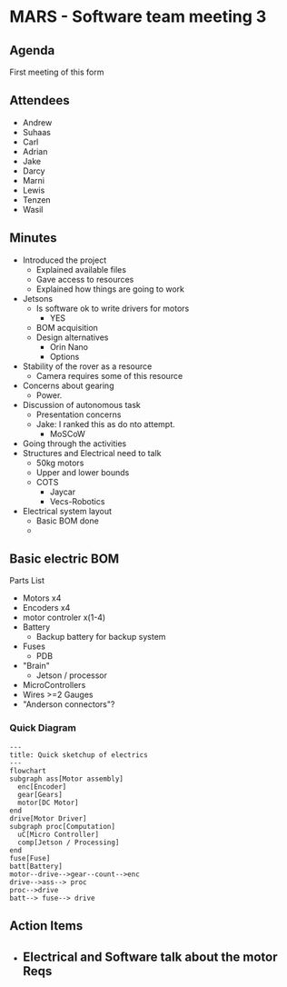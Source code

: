# MARS - Software team meeting 3

## Agenda

First meeting of this form

## Attendees
- Andrew
- Suhaas
- Carl
- Adrian
- Jake
- Darcy
- Marni
- Lewis
- Tenzen
- Wasil

## Minutes
- Introduced the project
  - Explained available files
  - Gave access to resources
  - Explained how things are going to work
- Jetsons
  - Is software ok to write drivers for motors
    - YES
  - BOM acquisition
  - Design alternatives
    - Orin Nano
    - Options
- Stability of the rover as a resource
  - Camera requires some of this resource
- Concerns about gearing
  - Power.
- Discussion of autonomous task
  - Presentation concerns
  - Jake: I ranked this as do nto attempt.
    - MoSCoW
- Going through the activities
- Structures and Electrical need to talk
  - 50kg motors
  - Upper and lower bounds
  - COTS
    - Jaycar
    - Vecs-Robotics
- Electrical system layout
  - Basic BOM done
  - 

## Basic electric BOM
Parts List
- Motors x4
- Encoders x4
- motor controler x(1-4)
- Battery
  - Backup battery for backup system
- Fuses
  - PDB
- "Brain"
  - Jetson / processor
- MicroControllers
- Wires >=2 Gauges
- "Anderson connectors"?

### Quick Diagram

```mermaid
---
title: Quick sketchup of electrics
---
flowchart
subgraph ass[Motor assembly]
  enc[Encoder]
  gear[Gears]
  motor[DC Motor]
end
drive[Motor Driver]
subgraph proc[Computation]
  uC[Micro Controller]
  comp[Jetson / Processing]
end
fuse[Fuse]
batt[Battery]
motor--drive-->gear--count-->enc
drive-->ass--> proc
proc-->drive
batt--> fuse--> drive
```

## Action Items
- Electrical and Software talk about the motor Reqs
  - 